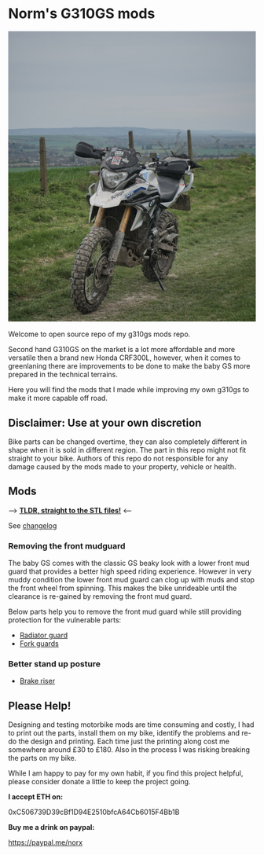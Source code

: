 # Norm's G310GS mods

![Norm's G310GS with mods](./img/g310gs-top-of-hill.jpg)

Welcome to open source repo of my g310gs mods repo.

Second hand G310GS on the market is a lot more affordable and more versatile then a brand new Honda CRF300L, however, when it comes to greenlaning there are improvements to be done to make the baby GS more prepared in the technical terrains.

Here you will find the mods that I made while improving my own g310gs to make it more capable off road.

## Disclaimer: Use at your own discretion

Bike parts can be changed overtime, they can also completely different in shape when it is sold in different region. The part in this repo might not fit straight to your bike.
Authors of this repo do not responsible for any damage caused by the mods made to your property, vehicle or health.

## Mods

--> __[TLDR, straight to the STL files!](https://github.com/normanzb/g310gs/blob/master/release/23_03_24)__ <--

See [changelog](./DocChangelog.md)

### Removing the front mudguard

The baby GS comes with the classic GS beaky look with a lower front mud guard that provides a better high speed riding experience. However in very muddy condition the lower front mud guard can clog up with muds and stop the front wheel from spinning. This makes the bike unrideable until the clearance is re-gained by removing the front mud guard. 

Below parts help you to remove the front mud guard while still providing protection for the vulnerable parts:

* [Radiator guard](./DocRadiatorGuard.md)
* [Fork guards](./DocForkGuards.md)

### Better stand up posture

* [Brake riser](./DocBrakeRiser.md)

## Please Help!

Designing and testing motorbike mods are time consuming and costly, I had to print out the parts, install them on my bike, identify the problems and re-do the design and printing. Each time just the printing along cost me somewhere around £30 to £180. Also in the process I was risking breaking the parts on my bike.

While I am happy to pay for my own habit, if you find this project helpful, please consider donate a little to keep the project going.

__I accept ETH on:__

0xC506739D39cBf1D94E2510bfcA64Cb6015F4Bb1B

__Buy me a drink on paypal:__

https://paypal.me/norx